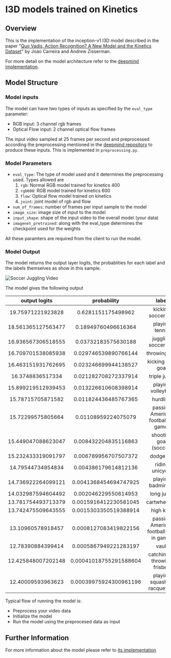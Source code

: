 # I3D models trained on Kinetics

## Overview

This is the implementation of the inception-v1 I3D model described in the paper
"[Quo Vadis,
Action Recognition? A New Model and the Kinetics
Dataset](https://arxiv.org/abs/1705.07750)" by Joao Carreira and Andrew
Zisserman. 

For more detail on the model architecture refer to the [deepmind implementation][deepmind_repo].

## Model Structure

### Model inputs

The model can have two types of inputs as specified by the `eval_type` parameter:
* RGB input: 3 channel rgb frames 
* Optical Flow input: 2 channel optical flow frames

The input video sampled at 25 frames per second and preprocessed according the 
preprocessing mentioned in the [deepmind repository][deepmind_repo] to produce these inputs.
This is implemented in `preprocessing.py`.

### Model Parameters

* `eval_type`: The type of model used and it determines the preprocessing used. Types allowed are
    1. `rgb`: Normal RGB model trained for kinetics 400
    2. `rgb600`: RGB model trained for kinetics 600
    3. `flow`: Optical flow model trained on kinetics
    4. `joint`: joint model of rgb and flow
* `num_of_frames`: number of frames per input sample to the model
* `image_size`: image size of input to the model
* `input_shape`: shape of the input video to the overall model (your data)
* `imagenet_pretrained`: along with the eval_type determines the checkpoint used for the weights

All these paramters are required from the client to run the model.

### Model Output

The model returns the output layer logits, the probablities for each label and the labels themselves as show in this
sample.
 
![Soccer Juggling Video](../../Test_videos/juggling_soccerball.gif)

The model gives the following output 



  output logits     |       probability        |           label
:-----------------: | :----------------------: | :-----------------------:
19.75971221923828   |  0.6281151175498962      | kicking soccer ball
18.561365127563477  |  0.18949760496616364     | playing tennis
16.936567306518555  |  0.03732183575630188     | juggling soccer ball
16.709701538085938  |  0.029746539890766144    | throwing ball
16.463151931762695  |  0.023246699944138527    | kicking field goal
16.3748836517334    |  0.021282708272337914    | triple jump
15.899219512939453  |  0.013226610608398914    | playing volleyball
15.78715705871582   |  0.011824436485767365    | hurdling
15.72299575805664   |  0.01108959224075079     | passing American football (in game)
15.449047088623047  |  0.008432204835116863    | shooting goal (soccer)
15.232433319091797  |  0.006789956707507372    | dodgeball
14.79544734954834   |  0.004386179614812136    | riding unicycle
14.736922264099121  |  0.0041368454694747925   | playing badminton
14.032987594604492  |  0.002046229550614953    | long jump
13.781754493713379  |  0.0015916412230581045   | cartwheeling
13.742475509643555  |  0.0015303350519388914   | high kick
13.10960578918457   |  0.0008127083419822156   | passing American football (not in game)
12.78390884399414   |  0.0005867949221283197   | vault
12.425848007202148  |  0.00041018755291588604  | catching or throwing frisbee
12.40009593963623   |  0.00039975924300961196  | playing squash or racquetball


Typical flow of running the model is:
* Preprocess your video data
* Initialize the model
* Run the model using the preprocesed data as input

## Further Information

For more information about the model please refer to [its implementation][deepmind_repo]


[deepmind_repo]: https://github.com/deepmind/kinetics-i3d
